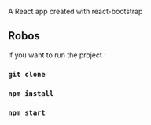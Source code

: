 A React app created with react-bootstrap

## Robos

If you want to run the project :

### `git clone`
### `npm install`
### `npm start`

